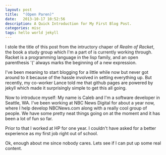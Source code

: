```yaml
---
layout: post
title:  "(Open Paren)"
date:   2013-10-17 10:52:56
description: A Quick Introduction for My First Blog Post.
categories: misc
tags: hello world jekyll
---
```

I stole the title of this post from the intructory chaper of *Realm of Racket*, the book a study group which I'm a part of is currently working through.
Racket is a programming language in the lisp family, and an open parenthesis '(' always marks the beginning of a new expression.

I've been meaning to start blogging for a little while now but never got around
to it because of the hassle involved in setting everything up. But recently, my co-worker Lance told me that github pages are powered by jekyll which made it surprisingly
simple to get this all going.

Now to introduce myself: My name is Caleb and I'm a software developer in Seattle, WA.
I've been working at NBC News Digital for about a year now, where I help develop NBCNews.com along with a really cool group of people.
We have some pretty neat things going on at the moment and it has been a lot of fun so far.

Prior to that I worked at HP for one year. I couldn't have asked for a better experience as my first job right out of school.

Ok, enough about me since nobody cares. Lets see if I can put up some real content.
